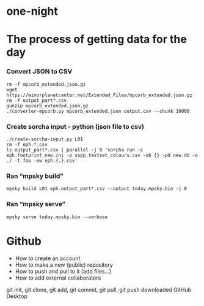 # one-night
# The process of getting data for the day

### Convert JSON to CSV
   ```
  rm -f mpcorb_extended.json.gz
  wget https://minorplanetcenter.net/Extended_Files/mpcorb_extended.json.gz
  rm -f output_part*.csv
  gunzip mpcorb_extended.json.gz
  ./converter-mpcorb.py mpcorb_extended.json output.csv --chunk 10000
  ```
### Create sorcha input - python (json file to csv)
  ```
./create-sorcha-input.py L01
  rm -f eph.*.csv
  ls output_part*.csv | parallel -j 8 'sorcha run -c eph_footprint_new.ini -p sspp_testset_colours.csv -ob {} -pd new.db -o ./ -t foo -ew eph.{.}.csv'
  ```
### Ran “mpsky build”
  ```
mpsky build L01 eph.output_part*.csv --output today.mpsky.bin -j 8
  ```
### Ran “mpsky serve”
  ```
  mpsky serve today.mpsky.bin --verbose
  ```
# Github
  - How to create an account
  - How to make a new (public) repository
  - How to push and pull to it (add files…)
  - How to add external collaborators

  git init, git clone, git add, git commit, git pull, git push
  downloaded GitHub Desktop
  





